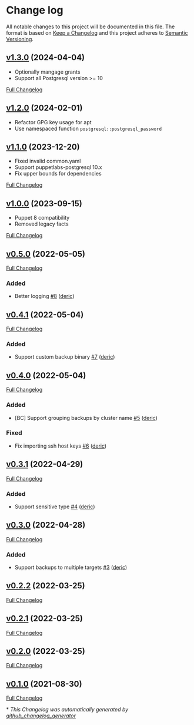 # Change log

All notable changes to this project will be documented in this file. The format is based on [Keep a Changelog](http://keepachangelog.com/en/1.0.0/) and this project adheres to [Semantic Versioning](http://semver.org).

## [v1.3.0](https://github.com/deric/puppet-pgprobackup/tree/v1.3.0) (2024-04-04)

 - Optionally mangage grants
 - Support all Postgresql version >= 10

[Full Changelog](https://github.com/deric/puppet-pgprobackup/compare/v1.2.0...v1.3.0)

## [v1.2.0](https://github.com/deric/puppet-pgprobackup/tree/v1.1.0) (2024-02-01)

- Refactor GPG key usage for apt
- Use namespaced function `postgresql::postgresql_password`

## [v1.1.0](https://github.com/deric/puppet-pgprobackup/tree/v1.1.0) (2023-12-20)

- Fixed invalid common.yaml
- Support puppetlabs-postgresql 10.x
- Fix upper bounds for dependencies

[Full Changelog](https://github.com/deric/puppet-pgprobackup/compare/v1.0.0...v1.1.0)

## [v1.0.0](https://github.com/deric/puppet-pgprobackup/tree/v1.0.0) (2023-09-15)

- Puppet 8 compatibility
- Removed legacy facts

[Full Changelog](https://github.com/deric/puppet-pgprobackup/compare/v0.5.0...v1.0.0)


## [v0.5.0](https://github.com/deric/puppet-pgprobackup/tree/v0.5.0) (2022-05-05)

[Full Changelog](https://github.com/deric/puppet-pgprobackup/compare/v0.4.1...v0.5.0)

### Added

- Better logging [\#8](https://github.com/deric/puppet-pgprobackup/pull/8) ([deric](https://github.com/deric))

## [v0.4.1](https://github.com/deric/puppet-pgprobackup/tree/v0.4.1) (2022-05-04)

[Full Changelog](https://github.com/deric/puppet-pgprobackup/compare/v0.4.0...v0.4.1)

### Added

- Support custom backup binary [\#7](https://github.com/deric/puppet-pgprobackup/pull/7) ([deric](https://github.com/deric))

## [v0.4.0](https://github.com/deric/puppet-pgprobackup/tree/v0.4.0) (2022-05-04)

[Full Changelog](https://github.com/deric/puppet-pgprobackup/compare/v0.3.1...v0.4.0)

### Added

- \[BC\] Support grouping backups by cluster name [\#5](https://github.com/deric/puppet-pgprobackup/pull/5) ([deric](https://github.com/deric))

### Fixed

- Fix importing ssh host keys [\#6](https://github.com/deric/puppet-pgprobackup/pull/6) ([deric](https://github.com/deric))

## [v0.3.1](https://github.com/deric/puppet-pgprobackup/tree/v0.3.1) (2022-04-29)

[Full Changelog](https://github.com/deric/puppet-pgprobackup/compare/v0.3.0...v0.3.1)

### Added

- Support sensitive type [\#4](https://github.com/deric/puppet-pgprobackup/pull/4) ([deric](https://github.com/deric))

## [v0.3.0](https://github.com/deric/puppet-pgprobackup/tree/v0.3.0) (2022-04-28)

[Full Changelog](https://github.com/deric/puppet-pgprobackup/compare/v0.2.2...v0.3.0)

### Added

- Support backups to multiple targets [\#3](https://github.com/deric/puppet-pgprobackup/pull/3) ([deric](https://github.com/deric))

## [v0.2.2](https://github.com/deric/puppet-pgprobackup/tree/v0.2.2) (2022-03-25)

[Full Changelog](https://github.com/deric/puppet-pgprobackup/compare/v0.2.1...v0.2.2)

## [v0.2.1](https://github.com/deric/puppet-pgprobackup/tree/v0.2.1) (2022-03-25)

[Full Changelog](https://github.com/deric/puppet-pgprobackup/compare/v0.2.0...v0.2.1)

## [v0.2.0](https://github.com/deric/puppet-pgprobackup/tree/v0.2.0) (2022-03-25)

[Full Changelog](https://github.com/deric/puppet-pgprobackup/compare/v0.1.0...v0.2.0)

## [v0.1.0](https://github.com/deric/puppet-pgprobackup/tree/v0.1.0) (2021-08-30)

[Full Changelog](https://github.com/deric/puppet-pgprobackup/compare/55ff72233194657655bd61aa382d5f88cbe780b7...v0.1.0)



\* *This Changelog was automatically generated by [github_changelog_generator](https://github.com/github-changelog-generator/github-changelog-generator)*
